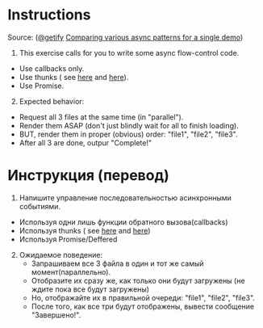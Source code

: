 # Instructions  

Source: ([@getify](https://twitter.com/getify) [Comparing various async patterns for a single demo](https://github.com/getify/a-tale-of-three-lists))

1. This exercise calls for you to write some async flow-control code.  
 - Use callbacks only.  
 - Use thunks ( see [here](http://zef.me/6096/callback-free-harmonious-node-js) and [here](http://blog.getify.com/page/3/)).  
 - Use Promise.  
2. Expected behavior:  
 - Request all 3 files at the same time (in "parallel").
 - Render them ASAP (don't just blindly wait for all to finish loading).
 - BUT, render them in proper (obvious) order: "file1", "file2", "file3".
 - After all 3 are done, outpur "Complete!"  
   

# Инструкция (перевод)

1. Напишите управление последовательностью асинхронными событиями.
 - Используя одни лишь функции обратного вызова(callbacks)
 - Используя thunks ( see [here](http://zef.me/6096/callback-free-harmonious-node-js) and [here](http://blog.getify.com/page/3/))
 - Используя Promise/Deffered

2. Ожидаемое поведение:
	- Запрашиваем все 3 файла в один и тот же самый момент(параллельно).
	- Отобразите их сразу же, как только они будут загружены (не ждите пока все будут загружены)
	- Но, отображайте их в правильной очереди: "file1", "file2", "file3".
	- После того, как все три будут отображены, вывести сообщение "Завершено!".